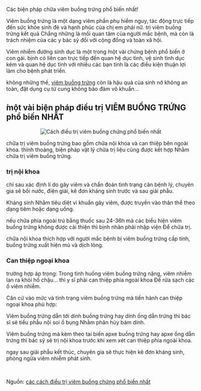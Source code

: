 Các biện pháp chữa viêm buồng trứng phổ biến nhất!

<p>Viêm buồng trứng là một dạng viêm phần phụ hiểm nguy, tác động trực tiếp đến sức khỏe sinh đẻ và hạnh phúc của chị em phái nữ. trị viêm buồng trứng kết quả Chẳng những là mối quan tâm của người mắc bệnh, mà còn là trách nhiệm của các y bác sỹ đối với cộng đồng và toàn xã hội.</p>

<p>Viêm nhiễm đường sinh dục là một trong ́một vài chứng bệnh phổ biến ở con gái. bịnh có liên can trực tiếp đến quan hệ dục tình, vệ sinh tình dục kém và quan hệ dục tình với nhiều các bạn tình là các điều kiện thuận lợi làm cho bệnh phát triển.</p>

<p>không những thế, <a href="http://phukhoathaiha.com/dau-hieu-viem-buong-trung-o-phu-nu-10242.html" title="viêm buồng trứng">viêm buồng trứng</a> còn là hậu quả của sinh nở không an toàn, đặt dụng cụ tử cung không bảo đảm vô khuẩn&hellip;</p>

<h2>́một vài biện pháp điều trị VIÊM BUỒNG TRỨNG phổ biến NHẤT</h2>

<p style="text-align:center"><img alt="Cách điều trị viêm buồng chứng phổ biến nhất" src="http://phukhoathaiha.com/media/images/cach-dieu-tri-viem-buong-chung-pho-bien-nhat.jpg" /></p>

<p>chữa trị viêm buồng trứng bao gồm chữa nội khoa và can thiệp bên ngoài khoa. thỉnh thoảng, biện pháp vật lý chữa trị liệu cũng được kết hợp Nhằm chữa trị viêm buồng trứng.</p>

<h3>trị nội khoa</h3>

<p>chỉ sau xác định lí do gây viêm và chẩn đoán tình trạng căn bệnh lý, chuyên gia sẽ bồi nước, điện giải, kê đơn kháng sinh trước và sau giải phẫu.</p>

<p>Kháng sinh Nhằm tiêu diệt vi khuẩn gây viêm, được truyền vào thân thể theo dạng tiêm hoặc dạng uống.</p>

<p>nếu chữa phía ngoài trú bằng thuốc sau 24-36h mà các biểu hiện viêm buồng trứng không được cải thiện thì bịnh nhân phải nhập viện Để chữa trị.</p>

<p>chữa nội khoa thích hợp với người mắc bệnh bị viêm buồng trứng cấp tính, buồng trứng xuất hiện mủ và dịch lỏng.</p>

<h3>Can thiệp ngoại khoa</h3>

<p>trường hợp áp trọng: Trong tình huống viêm buồng trứng nặng, viêm nhiễm lan ra khỏi hố chậu&hellip; thì y sĩ phải can thiệp phía ngoài khoa Để rửa sạch các ổ viêm nhiễm.</p>

<p>Căn cứ vào mức và tình trạng viêm buồng trứng mà tiến hành can thiệp ngoại khoa phù hợp:</p>

<div>
<p>Viêm buồng trứng dẫn tới dính buồng trứng hay dính ống dẫn trứng thì bác sĩ sẽ tiểu phẫu nội soi ổ bụng Nhằm phân hủy bám dính.</p>

<p>Viêm buồng trứng mà kèm theo tai biến apxe buồng trứng hay apxe ống dẫn trứng thì bác sỹ sẽ trị nội khoa trước khi xem xét can thiệp phía ngoài khoa.</p>
</div>

<p>ngay sau giải phẫu kết thúc, chuyên gia sẽ thực hiện kê đơn kháng sinh, phòng ngừa viêm nhiễm phát sinh.</p>

<p>&nbsp;</p>

<p>Nguồn: <a href="http://phukhoathaiha.com/nhung-cach-dieu-tri-viem-buong-chung-pho-bien-nhat-102207.html">các cách điều trị viêm buồng chứng phổ biến nhất</a></p>
